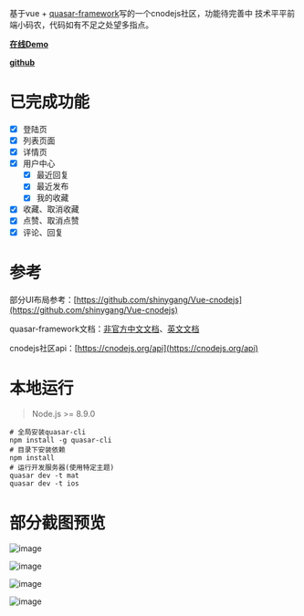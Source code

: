 基于vue + [quasar-framework](https://quasar-framework.org)写的一个cnodejs社区，功能待完善中 
技术平平前端小码农，代码如有不足之处望多指点。 

[**在线Demo**](https://github.liubing.me/quasar-cnodejs)

[**github**](https://github.com/liub1934/quasar-cnodejs)

# 已完成功能
- [x] 登陆页
- [x] 列表页面
- [x] 详情页
- [x] 用户中心
  - [x] 最近回复
  - [x] 最近发布
  - [x] 我的收藏
- [x] 收藏、取消收藏
- [x] 点赞、取消点赞
- [x] 评论、回复
# 参考
部分UI布局参考：[https://github.com/shinygang/Vue-cnodejs](https://github.com/shinygang/Vue-cnodejs)

quasar-framework文档：[非官方中文文档](http://www.quasarchs.com/)、[英文文档](https://quasar-framework.org)

cnodejs社区api：[https://cnodejs.org/api](https://cnodejs.org/api) 
# 本地运行
> Node.js >= 8.9.0
```shell
# 全局安装quasar-cli
npm install -g quasar-cli
# 目录下安装依赖
npm install
# 运行开发服务器(使用特定主题)
quasar dev -t mat
quasar dev -t ios
```
# 部分截图预览
![image](https://user-images.githubusercontent.com/29849550/53482550-6d160b00-3aba-11e9-9e13-b16c6e34f5d7.png)

![image](https://user-images.githubusercontent.com/29849550/53708734-cf328f80-3e6f-11e9-8022-cb1deb436f13.png)

![image](https://user-images.githubusercontent.com/29849550/53708774-f12c1200-3e6f-11e9-85c3-c31762121c08.png)

![image](https://user-images.githubusercontent.com/29849550/53708784-fa1ce380-3e6f-11e9-961d-141cbf359ff2.png)
